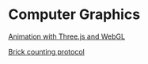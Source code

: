 # Computer Graphics

[Animation with Three.js and WebGL](https://github.com/LuisFernandoBenatto/Computer-Graphics/tree/main/src/animation)

[Brick counting protocol](https://github.com/LuisFernandoBenatto/Computer-Graphics/tree/main/src/protocol)